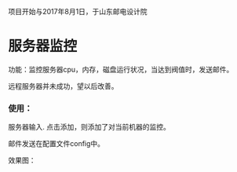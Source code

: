 项目开始与2017年8月1日，于山东邮电设计院



# 服务器监控



功能：监控服务器cpu，内存，磁盘运行状况，当达到阀值时，发送邮件。

远程服务器并未成功，望以后改善。

### 使用：

服务器输入. 点击添加，则添加了对当前机器的监控。

邮件发送在配置文件config中。


效果图：



